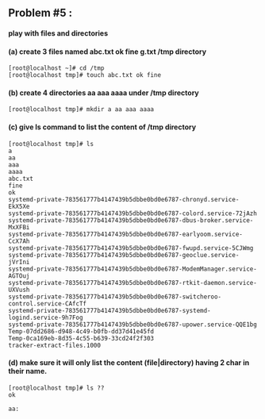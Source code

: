 ## Problem #5 :  
#### play with files and directories 
#### (a) create  3 files named   abc.txt  ok  fine  g.txt  /tmp directory 
```
[root@localhost ~]# cd /tmp
[root@localhost tmp]# touch abc.txt ok fine
```
#### (b) create  4  directories   aa aaa aaaa  under  /tmp directory 
```
[root@localhost tmp]# mkdir a aa aaa aaaa

```
#### (c) give ls command to  list the content of  /tmp directory 
```
[root@localhost tmp]# ls
a
aa
aaa
aaaa
abc.txt
fine
ok
systemd-private-783561777b4147439b5dbbe0bd0e6787-chronyd.service-EkX5Xe
systemd-private-783561777b4147439b5dbbe0bd0e6787-colord.service-72jAzh
systemd-private-783561777b4147439b5dbbe0bd0e6787-dbus-broker.service-MxXFBi
systemd-private-783561777b4147439b5dbbe0bd0e6787-earlyoom.service-CcX7Ah
systemd-private-783561777b4147439b5dbbe0bd0e6787-fwupd.service-5CJWmg
systemd-private-783561777b4147439b5dbbe0bd0e6787-geoclue.service-jVrIni
systemd-private-783561777b4147439b5dbbe0bd0e6787-ModemManager.service-AGTOuj
systemd-private-783561777b4147439b5dbbe0bd0e6787-rtkit-daemon.service-UXVush
systemd-private-783561777b4147439b5dbbe0bd0e6787-switcheroo-control.service-CAfcTf
systemd-private-783561777b4147439b5dbbe0bd0e6787-systemd-logind.service-9h7Fog
systemd-private-783561777b4147439b5dbbe0bd0e6787-upower.service-QQE1bg
Temp-07dd2686-d948-4c49-b0fb-dd37d41e45fd
Temp-0ca169eb-8d35-4c55-b639-33cd24f2f303
tracker-extract-files.1000

```
#### (d) make sure it will only list the content (file|directory)  having 2 char in their name.
```
[root@localhost tmp]# ls ??
ok

aa:

```

